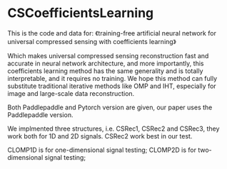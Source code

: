 # CSCoefficientsLearning

This is the code and data for:
《training-free artificial neural network for universal compressed sensing with coefficients learning》

Which makes universal compressed sensing reconstruction fast and accurate in neural network architecture, and more importantly, this coefficients learning method has the same generality and is totally interpretable, and it requires no training. We hope this method can fully substitute traditional iterative methods like OMP and IHT, especially for image and large-scale data reconstruction.


Both Paddlepaddle and Pytorch version are given, our paper uses the Paddlepaddle version.

We implmented three structures, i.e. CSRec1, CSRec2 and CSRec3, they work both for 1D and 2D signals. CSRec2 work best in our test.

CLOMP1D is for one-dimensional signal testing;
CLOMP2D is for two-dimensional signal testing;



